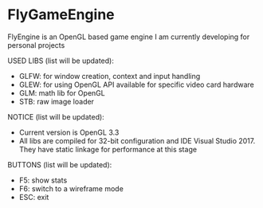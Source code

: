 # FlyGameEngine
FlyEngine is an OpenGL based game engine I am currently developing for personal projects

USED LIBS (list will be updated):

 - GLFW: for window creation, context and input handling
 - GLEW: for using OpenGL API available for specific video card hardware
 - GLM:  math lib for OpenGL
 - STB:  raw image loader

NOTICE (list will be updated):

 - Current version is OpenGL 3.3
 - All libs are compiled for 32-bit configuration and IDE Visual Studio 2017. They have static linkage for performance at this stage

BUTTONS (list will be updated):

 - F5:  show stats
 - F6:  switch to a wireframe mode
 - ESC: exit 